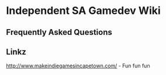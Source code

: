 # Independent SA Gamedev Wiki

## Frequently Asked Questions


## Linkz
http://www.makeindiegamesincapetown.com/ - Fun fun fun
